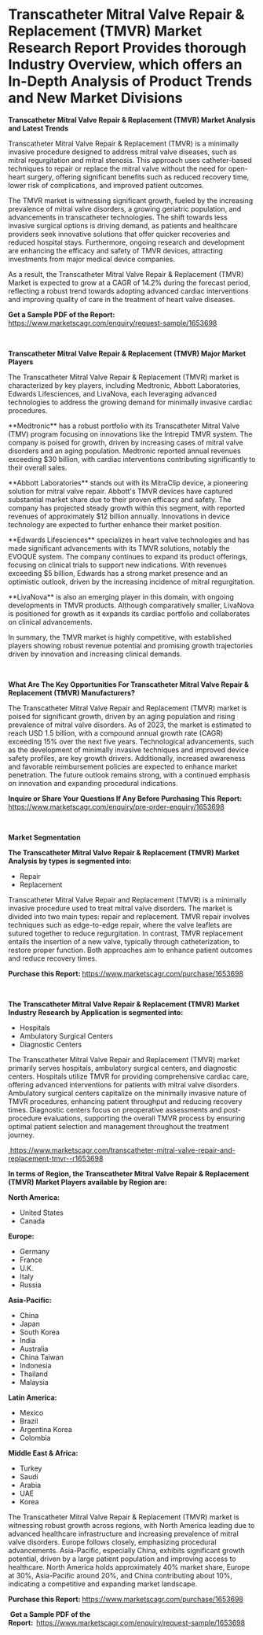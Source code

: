 <p><h1>Transcatheter Mitral Valve Repair & Replacement (TMVR) Market Research Report Provides thorough Industry Overview, which offers an In-Depth Analysis of Product Trends and New Market Divisions</h1></p><p><strong>Transcatheter Mitral Valve Repair & Replacement (TMVR) Market Analysis and Latest Trends</strong></p>
<p><p>Transcatheter Mitral Valve Repair & Replacement (TMVR) is a minimally invasive procedure designed to address mitral valve diseases, such as mitral regurgitation and mitral stenosis. This approach uses catheter-based techniques to repair or replace the mitral valve without the need for open-heart surgery, offering significant benefits such as reduced recovery time, lower risk of complications, and improved patient outcomes. </p><p>The TMVR market is witnessing significant growth, fueled by the increasing prevalence of mitral valve disorders, a growing geriatric population, and advancements in transcatheter technologies. The shift towards less invasive surgical options is driving demand, as patients and healthcare providers seek innovative solutions that offer quicker recoveries and reduced hospital stays. Furthermore, ongoing research and development are enhancing the efficacy and safety of TMVR devices, attracting investments from major medical device companies. </p><p>As a result, the Transcatheter Mitral Valve Repair & Replacement (TMVR) Market is expected to grow at a CAGR of 14.2% during the forecast period, reflecting a robust trend towards adopting advanced cardiac interventions and improving quality of care in the treatment of heart valve diseases.</p></p>
<p><strong>Get a Sample PDF of the Report:&nbsp;</strong> <a href="https://www.marketscagr.com/enquiry/request-sample/1653698?utm_campaign=3039&utm_medium=2&utm_source=Github&utm_content=ia&utm_term=13042025&utm_id=transcatheter-mitral-valve-repair-replacement-tmvr">https://www.marketscagr.com/enquiry/request-sample/1653698</a></p>
<p>&nbsp;</p>
<p><strong>Transcatheter Mitral Valve Repair & Replacement (TMVR) Major Market Players</strong></p>
<p><p>The Transcatheter Mitral Valve Repair & Replacement (TMVR) market is characterized by key players, including Medtronic, Abbott Laboratories, Edwards Lifesciences, and LivaNova, each leveraging advanced technologies to address the growing demand for minimally invasive cardiac procedures.</p><p>**Medtronic** has a robust portfolio with its Transcatheter Mitral Valve (TMV) program focusing on innovations like the Intrepid TMVR system. The company is poised for growth, driven by increasing cases of mitral valve disorders and an aging population. Medtronic reported annual revenues exceeding $30 billion, with cardiac interventions contributing significantly to their overall sales.</p><p>**Abbott Laboratories** stands out with its MitraClip device, a pioneering solution for mitral valve repair. Abbott's TMVR devices have captured substantial market share due to their proven efficacy and safety. The company has projected steady growth within this segment, with reported revenues of approximately $12 billion annually. Innovations in device technology are expected to further enhance their market position.</p><p>**Edwards Lifesciences** specializes in heart valve technologies and has made significant advancements with its TMVR solutions, notably the EVOQUE system. The company continues to expand its product offerings, focusing on clinical trials to support new indications. With revenues exceeding $5 billion, Edwards has a strong market presence and an optimistic outlook, driven by the increasing incidence of mitral regurgitation.</p><p>**LivaNova** is also an emerging player in this domain, with ongoing developments in TMVR products. Although comparatively smaller, LivaNova is positioned for growth as it expands its cardiac portfolio and collaborates on clinical advancements.</p><p>In summary, the TMVR market is highly competitive, with established players showing robust revenue potential and promising growth trajectories driven by innovation and increasing clinical demands.</p></p>
<p>&nbsp;</p>
<p><strong>What Are The Key Opportunities For Transcatheter Mitral Valve Repair & Replacement (TMVR) Manufacturers?</strong></p>
<p><p>The Transcatheter Mitral Valve Repair and Replacement (TMVR) market is poised for significant growth, driven by an aging population and rising prevalence of mitral valve disorders. As of 2023, the market is estimated to reach USD 1.5 billion, with a compound annual growth rate (CAGR) exceeding 15% over the next five years. Technological advancements, such as the development of minimally invasive techniques and improved device safety profiles, are key growth drivers. Additionally, increased awareness and favorable reimbursement policies are expected to enhance market penetration. The future outlook remains strong, with a continued emphasis on innovation and expanding procedural indications.</p></p>
<p><strong>Inquire or Share Your Questions If Any Before Purchasing This Report:</strong> <a href="https://www.marketscagr.com/enquiry/pre-order-enquiry/1653698?utm_campaign=3039&utm_medium=2&utm_source=Github&utm_content=ia&utm_term=13042025&utm_id=transcatheter-mitral-valve-repair-replacement-tmvr">https://www.marketscagr.com/enquiry/pre-order-enquiry/1653698</a></p>
<p>&nbsp;</p>
<p><strong>Market Segmentation</strong></p>
<p><strong>The Transcatheter Mitral Valve Repair & Replacement (TMVR) Market Analysis by types is segmented into:</strong></p>
<p><ul><li>Repair</li><li>Replacement</li></ul></p>
<p><p>Transcatheter Mitral Valve Repair and Replacement (TMVR) is a minimally invasive procedure used to treat mitral valve disorders. The market is divided into two main types: repair and replacement. TMVR repair involves techniques such as edge-to-edge repair, where the valve leaflets are sutured together to reduce regurgitation. In contrast, TMVR replacement entails the insertion of a new valve, typically through catheterization, to restore proper function. Both approaches aim to enhance patient outcomes and reduce recovery times.</p></p>
<p><strong>Purchase this Report:&nbsp;</strong><a href="https://www.marketscagr.com/purchase/1653698?utm_campaign=3039&utm_medium=2&utm_source=Github&utm_content=ia&utm_term=13042025&utm_id=transcatheter-mitral-valve-repair-replacement-tmvr">https://www.marketscagr.com/purchase/1653698</a></p>
<p>&nbsp;</p>
<p><strong>The Transcatheter Mitral Valve Repair & Replacement (TMVR) Market Industry Research by Application is segmented into:</strong></p>
<p><ul><li>Hospitals</li><li>Ambulatory Surgical Centers</li><li>Diagnostic Centers</li></ul></p>
<p><p>The Transcatheter Mitral Valve Repair and Replacement (TMVR) market primarily serves hospitals, ambulatory surgical centers, and diagnostic centers. Hospitals utilize TMVR for providing comprehensive cardiac care, offering advanced interventions for patients with mitral valve disorders. Ambulatory surgical centers capitalize on the minimally invasive nature of TMVR procedures, enhancing patient throughput and reducing recovery times. Diagnostic centers focus on preoperative assessments and post-procedure evaluations, supporting the overall TMVR process by ensuring optimal patient selection and management throughout the treatment journey.</p></p>
<p><a href="https://www.marketscagr.com/transcatheter-mitral-valve-repair-and-replacement-tmvr--r1653698?utm_campaign=3039&utm_medium=2&utm_source=Github&utm_content=ia&utm_term=13042025&utm_id=transcatheter-mitral-valve-repair-replacement-tmvr">&nbsp;https://www.marketscagr.com/transcatheter-mitral-valve-repair-and-replacement-tmvr--r1653698</a></p>
<p><strong>In terms of Region, the Transcatheter Mitral Valve Repair & Replacement (TMVR) Market Players available by Region are:</strong></p>
<p>
    <p> <strong> North America: </strong>
        <ul>
            <li>United States</li>
            <li>Canada</li>
        </ul>
        </p> 
    <p> <strong> Europe: </strong>
        <ul>
            <li>Germany</li>
            <li>France</li>
            <li>U.K.</li>
            <li>Italy</li>
            <li>Russia</li>
        </ul>
        </p> 
    <p> <strong> Asia-Pacific: </strong>
        <ul>
            <li>China</li>
            <li>Japan</li>
            <li>South Korea</li>
            <li>India</li>
            <li>Australia</li>
            <li>China Taiwan</li>
            <li>Indonesia</li>
            <li>Thailand</li>
            <li>Malaysia</li>
        </ul>
        </p> 
    <p> <strong> Latin America: </strong>
        <ul>
            <li>Mexico</li>
            <li>Brazil</li>
            <li>Argentina Korea</li>
            <li>Colombia</li>
        </ul>
        </p> 
    <p> <strong> Middle East & Africa: </strong>
        <ul>
            <li>Turkey</li>
            <li>Saudi</li>
            <li>Arabia</li>
            <li>UAE</li>
            <li>Korea</li>
        </ul>
    </p>
    </p>
<p><p>The Transcatheter Mitral Valve Repair & Replacement (TMVR) market is witnessing robust growth across regions, with North America leading due to advanced healthcare infrastructure and increasing prevalence of mitral valve disorders. Europe follows closely, emphasizing procedural advancements. Asia-Pacific, especially China, exhibits significant growth potential, driven by a large patient population and improving access to healthcare. North America holds approximately 40% market share, Europe at 30%, Asia-Pacific around 20%, and China contributing about 10%, indicating a competitive and expanding market landscape.</p></p>
<p><strong>Purchase this Report: </strong><a href="https://www.marketscagr.com/purchase/1653698?utm_campaign=3039&utm_medium=2&utm_source=Github&utm_content=ia&utm_term=13042025&utm_id=transcatheter-mitral-valve-repair-replacement-tmvr">https://www.marketscagr.com/purchase/1653698</a></p>
<p>&nbsp;<strong>Get a Sample PDF of the Report:&nbsp;&nbsp;</strong><a href="https://www.marketscagr.com/enquiry/request-sample/1653698?utm_campaign=3039&utm_medium=2&utm_source=Github&utm_content=ia&utm_term=13042025&utm_id=transcatheter-mitral-valve-repair-replacement-tmvr">https://www.marketscagr.com/enquiry/request-sample/1653698</a></p>
<p><strong></strong></p>
<p><p></p><p></p><p></p></p>